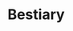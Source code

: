 ---
date created: Monday, December 11th 2023, 5:53:33 pm
date modified: Monday, December 11th 2023, 5:53:44 pm
eleventyNavigation:
  key: Bestiary
layout: base.njk
title: Bestiary
---